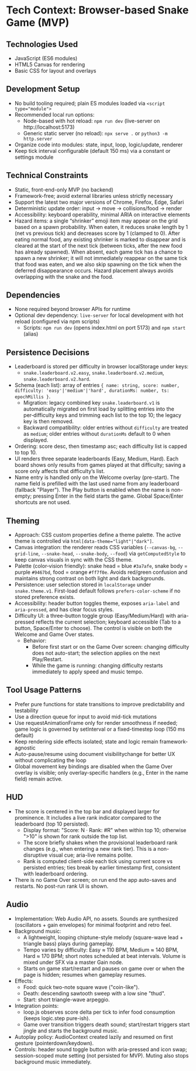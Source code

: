 # Tech Context: Browser-based Snake Game (MVP)

## Technologies Used
- JavaScript (ES6 modules)
- HTML5 Canvas for rendering
- Basic CSS for layout and overlays

## Development Setup
- No build tooling required; plain ES modules loaded via `<script type="module">`
- Recommended local run options:
  - Node-based with hot reload: `npm run dev` (live-server on http://localhost:5173)
  - Generic static server (no reload): `npx serve .` or `python3 -m http.server`
- Organize code into modules: state, input, loop, logic/update, renderer
- Keep tick interval configurable (default 150 ms) via a constant or settings module

## Technical Constraints
- Static, front-end-only MVP (no backend)
- Framework-free; avoid external libraries unless strictly necessary
- Support the latest two major versions of Chrome, Firefox, Edge, Safari
- Deterministic update order: input → move → collisions/food → render
- Accessibility: keyboard operability, minimal ARIA on interactive elements
- Hazard items: a single “shrinker” emoji item may appear on the grid based on a spawn probability. When eaten, it reduces snake length by 1 (net vs previous tick) and decreases score by 1 (clamped to 0). After eating normal food, any existing shrinker is marked to disappear and is cleared at the start of the next tick (between ticks, after the new food has already spawned). When absent, each game tick has a chance to spawn a new shrinker; it will not immediately reappear on the same tick that food was eaten, and we also skip spawning on the tick when the deferred disappearance occurs. Hazard placement always avoids overlapping with the snake and the food.

## Dependencies
- None required beyond browser APIs for runtime
- Optional dev dependency: `live-server` for local development with hot reload (configured via npm scripts)
  - Scripts: `npm run dev` (opens index.html on port 5173) and `npm start` (alias)

## Persistence Decisions
- Leaderboard is stored per difficulty in browser localStorage under keys:
  - `snake.leaderboard.v2.easy`, `snake.leaderboard.v2.medium`, `snake.leaderboard.v2.hard`.
- Schema (each list): array of entries `{ name: string, score: number, difficulty: 'easy'|'medium'|'hard', durationMs: number, ts: epochMillis }`.
  - Migration: legacy combined key `snake.leaderboard.v1` is automatically migrated on first load by splitting entries into the per‑difficulty keys and trimming each list to the top 10; the legacy key is then removed.
  - Backward compatibility: older entries without `difficulty` are treated as `medium`; older entries without `durationMs` default to 0 when displayed.
- Ordering: score desc, then timestamp asc; each difficulty list is capped to top 10.
- UI renders three separate leaderboards (Easy, Medium, Hard). Each board shows only results from games played at that difficulty; saving a score only affects that difficulty’s list.
- Name entry is handled only on the Welcome overlay (pre-start). The name field is prefilled with the last used name from any leaderboard (fallback "Player"). The Play button is enabled when the name is non-empty; pressing Enter in the field starts the game. Global Space/Enter shortcuts are not used.

## Theming
- Approach: CSS custom properties define a theme palette. The active theme is controlled via `html[data-theme="light"|"dark"]`.
- Canvas integration: the renderer reads CSS variables (`--canvas-bg`, `--grid-line`, `--snake-head`, `--snake-body`, `--food`) via `getComputedStyle` to keep canvas visuals in sync with the CSS theme.
- Palette (color‑vision friendly): snake head = blue `#3a7afe`, snake body = purple `#9467bd`, food = orange `#ff7f0e`. Avoids red/green confusion and maintains strong contrast on both light and dark backgrounds.
- Persistence: user selection stored in `localStorage` under `snake.theme.v1`. First-load default follows `prefers-color-scheme` if no stored preference exists.
- Accessibility: header button toggles theme, exposes `aria-label` and `aria-pressed`, and has clear focus styles.
- Difficulty UI: a three-button toggle group (Easy/Medium/Hard) with aria-pressed reflects the current selection; keyboard accessible (Tab to a button, Space/Enter to choose). The control is visible on both the Welcome and Game Over states.
  - Behavior:
    - Before first start or on the Game Over screen: changing difficulty does not auto-start; the selection applies on the next Play/Restart.
    - While the game is running: changing difficulty restarts immediately to apply speed and music tempo.

## Tool Usage Patterns
- Prefer pure functions for state transitions to improve predictability and testability
- Use a direction queue for input to avoid mid-tick mutations
- Use requestAnimationFrame only for render smoothness if needed; game logic is governed by setInterval or a fixed-timestep loop (150 ms default)
- Keep rendering side effects isolated; state and logic remain framework-agnostic
- Auto-pause/resume using document visibilitychange for better UX without complicating the loop
- Global movement key bindings are disabled when the Game Over overlay is visible; only overlay-specific handlers (e.g., Enter in the name field) remain active.

## HUD
- The score is centered in the top bar and displayed larger for prominence. It includes a live rank indicator compared to the leaderboard (top 10 persisted).
  - Display format: "Score: N · Rank: #R" when within top 10; otherwise ">10" is shown for rank outside the top list.
  - The score briefly shakes when the provisional leaderboard rank changes (e.g., when entering a new rank tier). This is a non-disruptive visual cue; aria-live remains polite.
  - Rank is computed client-side each tick using current score vs persisted entries; ties break by earlier timestamp first, consistent with leaderboard ordering.
- There is no Game Over screen; on run end the app auto-saves and restarts. No post-run rank UI is shown.

## Audio
- Implementation: Web Audio API, no assets. Sounds are synthesized (oscillators + gain envelopes) for minimal footprint and retro feel.
- Background music:
  - A lightweight, looping chiptune-style melody (square-wave lead + triangle bass) plays during gameplay.
  - Tempo varies by difficulty: Easy ≈ 110 BPM, Medium ≈ 140 BPM, Hard ≈ 170 BPM; short notes scheduled at beat intervals. Volume is mixed under SFX via a master Gain node.
  - Starts on game start/restart and pauses on game over or when the page is hidden; resumes when gameplay resumes.
- Effects:
  - Food: quick two-note square wave ("coin-like").
  - Death: descending sawtooth sweep with a low sine "thud".
  - Start: short triangle-wave arpeggio.
- Integration points:
  - loop.js observes score delta per tick to infer food consumption (keeps logic.step pure-ish).
  - Game over transition triggers death sound; start/restart triggers start jingle and starts the background music.
- Autoplay policy: AudioContext created lazily and resumed on first gesture (pointerdown/keydown).
- Controls: header sound toggle button with aria-pressed and icon swap; session-scoped mute setting (not persisted for MVP). Muting also stops background music immediately.
